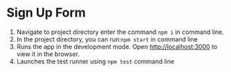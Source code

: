 # Sign Up Form 

1. Navigate to project directory enter the command `npm i` in command line.
2. In the project directory, you can run:`npm start` in command line
2. Runs the app in the development mode. Open [http://localhost:3000](http://localhost:3000) to view it in the browser.
3. Launches the test runner using `npm test` command line
